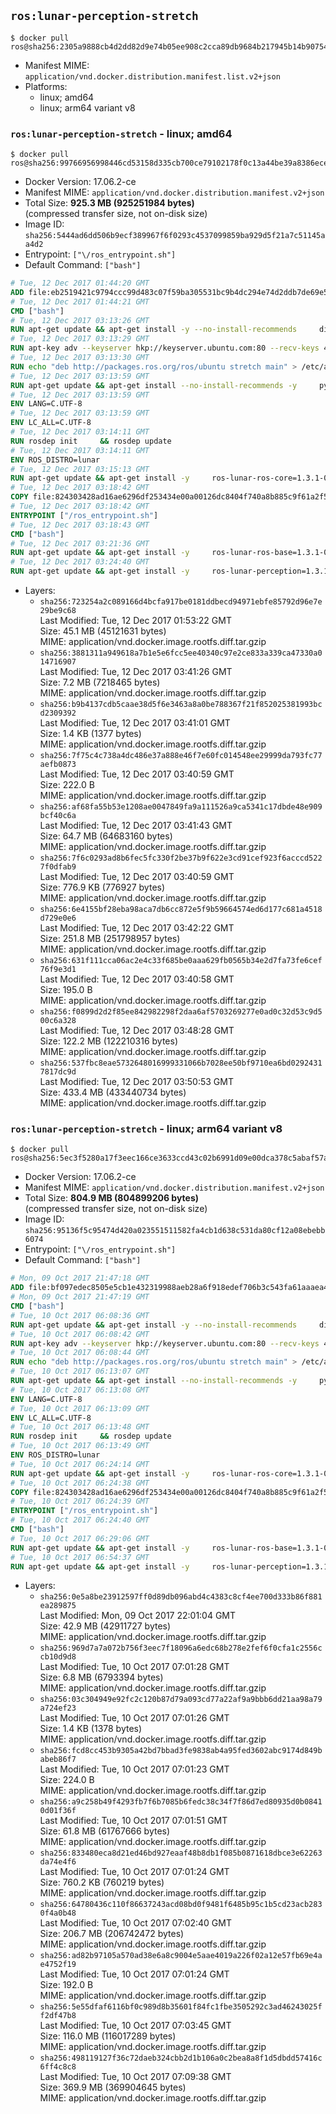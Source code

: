 ## `ros:lunar-perception-stretch`

```console
$ docker pull ros@sha256:2305a9888cb4d2dd82d9e74b05ee908c2cca89db9684b217945b14b90754b8bd
```

-	Manifest MIME: `application/vnd.docker.distribution.manifest.list.v2+json`
-	Platforms:
	-	linux; amd64
	-	linux; arm64 variant v8

### `ros:lunar-perception-stretch` - linux; amd64

```console
$ docker pull ros@sha256:99766956998446cd53158d335cb700ce79102178f0c13a44be39a8386eceaa56
```

-	Docker Version: 17.06.2-ce
-	Manifest MIME: `application/vnd.docker.distribution.manifest.v2+json`
-	Total Size: **925.3 MB (925251984 bytes)**  
	(compressed transfer size, not on-disk size)
-	Image ID: `sha256:5444ad6dd506b9ecf389967f6f0293c4537099859ba929d5f21a7c51145aa4d2`
-	Entrypoint: `["\/ros_entrypoint.sh"]`
-	Default Command: `["bash"]`

```dockerfile
# Tue, 12 Dec 2017 01:44:20 GMT
ADD file:eb2519421c9794ccc99d483c07f59ba305531bc9b4dc294e74d2ddb7de69e52a in / 
# Tue, 12 Dec 2017 01:44:21 GMT
CMD ["bash"]
# Tue, 12 Dec 2017 03:13:26 GMT
RUN apt-get update && apt-get install -y --no-install-recommends     dirmngr     gnupg2     && rm -rf /var/lib/apt/lists/*
# Tue, 12 Dec 2017 03:13:29 GMT
RUN apt-key adv --keyserver hkp://keyserver.ubuntu.com:80 --recv-keys 421C365BD9FF1F717815A3895523BAEEB01FA116
# Tue, 12 Dec 2017 03:13:30 GMT
RUN echo "deb http://packages.ros.org/ros/ubuntu stretch main" > /etc/apt/sources.list.d/ros-latest.list
# Tue, 12 Dec 2017 03:13:59 GMT
RUN apt-get update && apt-get install --no-install-recommends -y     python-rosdep     python-rosinstall     python-vcstools     && rm -rf /var/lib/apt/lists/*
# Tue, 12 Dec 2017 03:13:59 GMT
ENV LANG=C.UTF-8
# Tue, 12 Dec 2017 03:13:59 GMT
ENV LC_ALL=C.UTF-8
# Tue, 12 Dec 2017 03:14:11 GMT
RUN rosdep init     && rosdep update
# Tue, 12 Dec 2017 03:14:11 GMT
ENV ROS_DISTRO=lunar
# Tue, 12 Dec 2017 03:15:13 GMT
RUN apt-get update && apt-get install -y     ros-lunar-ros-core=1.3.1-0*     && rm -rf /var/lib/apt/lists/*
# Tue, 12 Dec 2017 03:18:42 GMT
COPY file:824303428ad16ae6296df253434e00a00126dc8404f740a8b885c9f61a2f5fcb in / 
# Tue, 12 Dec 2017 03:18:42 GMT
ENTRYPOINT ["/ros_entrypoint.sh"]
# Tue, 12 Dec 2017 03:18:43 GMT
CMD ["bash"]
# Tue, 12 Dec 2017 03:21:36 GMT
RUN apt-get update && apt-get install -y     ros-lunar-ros-base=1.3.1-0*     && rm -rf /var/lib/apt/lists/*
# Tue, 12 Dec 2017 03:24:40 GMT
RUN apt-get update && apt-get install -y     ros-lunar-perception=1.3.1-0*     && rm -rf /var/lib/apt/lists/*
```

-	Layers:
	-	`sha256:723254a2c089166d4bcfa917be0181ddbecd94971ebfe85792d96e7e29be9c68`  
		Last Modified: Tue, 12 Dec 2017 01:53:22 GMT  
		Size: 45.1 MB (45121631 bytes)  
		MIME: application/vnd.docker.image.rootfs.diff.tar.gzip
	-	`sha256:3881311a949618a7b1e5e6fcc5ee40340c97e2ce833a339ca47330a014716907`  
		Last Modified: Tue, 12 Dec 2017 03:41:26 GMT  
		Size: 7.2 MB (7218465 bytes)  
		MIME: application/vnd.docker.image.rootfs.diff.tar.gzip
	-	`sha256:b9b4137cdb5caae38d5f6e3463a8a0be788367f21f852025381993bcd2309392`  
		Last Modified: Tue, 12 Dec 2017 03:41:01 GMT  
		Size: 1.4 KB (1377 bytes)  
		MIME: application/vnd.docker.image.rootfs.diff.tar.gzip
	-	`sha256:7f75c4c738a4dc486e37a888e46f7e60fc014548ee29999da793fc77aefb0873`  
		Last Modified: Tue, 12 Dec 2017 03:40:59 GMT  
		Size: 222.0 B  
		MIME: application/vnd.docker.image.rootfs.diff.tar.gzip
	-	`sha256:af68fa55b53e1208ae0047849fa9a111526a9ca5341c17dbde48e909bcf40c6a`  
		Last Modified: Tue, 12 Dec 2017 03:41:43 GMT  
		Size: 64.7 MB (64683160 bytes)  
		MIME: application/vnd.docker.image.rootfs.diff.tar.gzip
	-	`sha256:7f6c0293ad8b6fec5fc330f2be37b9f622e3cd91cef923f6acccd5227f0dfab9`  
		Last Modified: Tue, 12 Dec 2017 03:40:59 GMT  
		Size: 776.9 KB (776927 bytes)  
		MIME: application/vnd.docker.image.rootfs.diff.tar.gzip
	-	`sha256:6e4155bf28eba98aca7db6cc872e5f9b59664574ed6d177c681a4518d729e0e6`  
		Last Modified: Tue, 12 Dec 2017 03:42:22 GMT  
		Size: 251.8 MB (251798957 bytes)  
		MIME: application/vnd.docker.image.rootfs.diff.tar.gzip
	-	`sha256:631f111cca06ac2e4c33f685be0aaa629fb0565b34e2d7fa73fe6cef76f9e3d1`  
		Last Modified: Tue, 12 Dec 2017 03:40:58 GMT  
		Size: 195.0 B  
		MIME: application/vnd.docker.image.rootfs.diff.tar.gzip
	-	`sha256:f0899d2d2f85ee842982298f2daa6af5703269277e0ad0c32d53c9d500c6a328`  
		Last Modified: Tue, 12 Dec 2017 03:48:28 GMT  
		Size: 122.2 MB (122210316 bytes)  
		MIME: application/vnd.docker.image.rootfs.diff.tar.gzip
	-	`sha256:537fbc8eae5732648016999331066b7028ee50bf9710ea6bd02924317817dc9d`  
		Last Modified: Tue, 12 Dec 2017 03:50:53 GMT  
		Size: 433.4 MB (433440734 bytes)  
		MIME: application/vnd.docker.image.rootfs.diff.tar.gzip

### `ros:lunar-perception-stretch` - linux; arm64 variant v8

```console
$ docker pull ros@sha256:5ec3f5280a17f3eec166ce3633ccd43c02b6991d09e00dca378c5abaf57abb2f
```

-	Docker Version: 17.06.2-ce
-	Manifest MIME: `application/vnd.docker.distribution.manifest.v2+json`
-	Total Size: **804.9 MB (804899206 bytes)**  
	(compressed transfer size, not on-disk size)
-	Image ID: `sha256:95136f5c95474d420a023551511582fa4cb1d638c531da80cf12a08ebebb6074`
-	Entrypoint: `["\/ros_entrypoint.sh"]`
-	Default Command: `["bash"]`

```dockerfile
# Mon, 09 Oct 2017 21:47:18 GMT
ADD file:bf097edec8505e5cb1e432319988aeb28a6f918edef706b3c543fa61aaaea4cb in / 
# Mon, 09 Oct 2017 21:47:19 GMT
CMD ["bash"]
# Tue, 10 Oct 2017 06:08:36 GMT
RUN apt-get update && apt-get install -y --no-install-recommends     dirmngr     gnupg2     && rm -rf /var/lib/apt/lists/*
# Tue, 10 Oct 2017 06:08:42 GMT
RUN apt-key adv --keyserver hkp://keyserver.ubuntu.com:80 --recv-keys 421C365BD9FF1F717815A3895523BAEEB01FA116
# Tue, 10 Oct 2017 06:08:44 GMT
RUN echo "deb http://packages.ros.org/ros/ubuntu stretch main" > /etc/apt/sources.list.d/ros-latest.list
# Tue, 10 Oct 2017 06:13:07 GMT
RUN apt-get update && apt-get install --no-install-recommends -y     python-rosdep     python-rosinstall     python-vcstools     && rm -rf /var/lib/apt/lists/*
# Tue, 10 Oct 2017 06:13:08 GMT
ENV LANG=C.UTF-8
# Tue, 10 Oct 2017 06:13:09 GMT
ENV LC_ALL=C.UTF-8
# Tue, 10 Oct 2017 06:13:48 GMT
RUN rosdep init     && rosdep update
# Tue, 10 Oct 2017 06:13:49 GMT
ENV ROS_DISTRO=lunar
# Tue, 10 Oct 2017 06:24:14 GMT
RUN apt-get update && apt-get install -y     ros-lunar-ros-core=1.3.1-0*     && rm -rf /var/lib/apt/lists/*
# Tue, 10 Oct 2017 06:24:38 GMT
COPY file:824303428ad16ae6296df253434e00a00126dc8404f740a8b885c9f61a2f5fcb in / 
# Tue, 10 Oct 2017 06:24:39 GMT
ENTRYPOINT ["/ros_entrypoint.sh"]
# Tue, 10 Oct 2017 06:24:40 GMT
CMD ["bash"]
# Tue, 10 Oct 2017 06:29:06 GMT
RUN apt-get update && apt-get install -y     ros-lunar-ros-base=1.3.1-0*     && rm -rf /var/lib/apt/lists/*
# Tue, 10 Oct 2017 06:54:37 GMT
RUN apt-get update && apt-get install -y     ros-lunar-perception=1.3.1-0*     && rm -rf /var/lib/apt/lists/*
```

-	Layers:
	-	`sha256:0e5a8be23912597ff0d89db096abd4c4383c8cf4ee700d333b86f881ea289875`  
		Last Modified: Mon, 09 Oct 2017 22:01:04 GMT  
		Size: 42.9 MB (42911727 bytes)  
		MIME: application/vnd.docker.image.rootfs.diff.tar.gzip
	-	`sha256:969d7a7a072b756f3eec7f18096a6edc68b278e2fef6f0cfa1c2556ccb10d9d8`  
		Last Modified: Tue, 10 Oct 2017 07:01:28 GMT  
		Size: 6.8 MB (6793394 bytes)  
		MIME: application/vnd.docker.image.rootfs.diff.tar.gzip
	-	`sha256:03c304949e92fc2c120b87d79a093cd77a22af9a9bbb6dd21aa98a79a724ef23`  
		Last Modified: Tue, 10 Oct 2017 07:01:26 GMT  
		Size: 1.4 KB (1378 bytes)  
		MIME: application/vnd.docker.image.rootfs.diff.tar.gzip
	-	`sha256:fcd8cc453b9305a42bd7bbad3fe9838ab4a95fed3602abc9174d849babeb86f7`  
		Last Modified: Tue, 10 Oct 2017 07:01:23 GMT  
		Size: 224.0 B  
		MIME: application/vnd.docker.image.rootfs.diff.tar.gzip
	-	`sha256:a9c258b49f4293fb7f6b7085b6fedc38c34f7f86d7ed80935d0b08410d01f36f`  
		Last Modified: Tue, 10 Oct 2017 07:01:51 GMT  
		Size: 61.8 MB (61767666 bytes)  
		MIME: application/vnd.docker.image.rootfs.diff.tar.gzip
	-	`sha256:833480eca8d21ed46bd927eaaf48b8db1f085b0871618dbce3e62263da74e4f6`  
		Last Modified: Tue, 10 Oct 2017 07:01:24 GMT  
		Size: 760.2 KB (760219 bytes)  
		MIME: application/vnd.docker.image.rootfs.diff.tar.gzip
	-	`sha256:64780436c110f86637243acd08bd0f9481f6485b95c1b5cd23acb2830f4a0b48`  
		Last Modified: Tue, 10 Oct 2017 07:02:40 GMT  
		Size: 206.7 MB (206742472 bytes)  
		MIME: application/vnd.docker.image.rootfs.diff.tar.gzip
	-	`sha256:ad82b97105a570ad38e6a8c9004e5aae4019a226f02a12e57fb69e4ae4752f19`  
		Last Modified: Tue, 10 Oct 2017 07:01:24 GMT  
		Size: 192.0 B  
		MIME: application/vnd.docker.image.rootfs.diff.tar.gzip
	-	`sha256:5e55dfaf6116bf0c989d8b35601f84fc1fbe3505292c3ad46243025ff2df47b8`  
		Last Modified: Tue, 10 Oct 2017 07:03:45 GMT  
		Size: 116.0 MB (116017289 bytes)  
		MIME: application/vnd.docker.image.rootfs.diff.tar.gzip
	-	`sha256:498119127f36c72daeb324cbb2d1b106a0c2bea8a8f1d5dbdd57416c6ff4c8c8`  
		Last Modified: Tue, 10 Oct 2017 07:09:38 GMT  
		Size: 369.9 MB (369904645 bytes)  
		MIME: application/vnd.docker.image.rootfs.diff.tar.gzip
